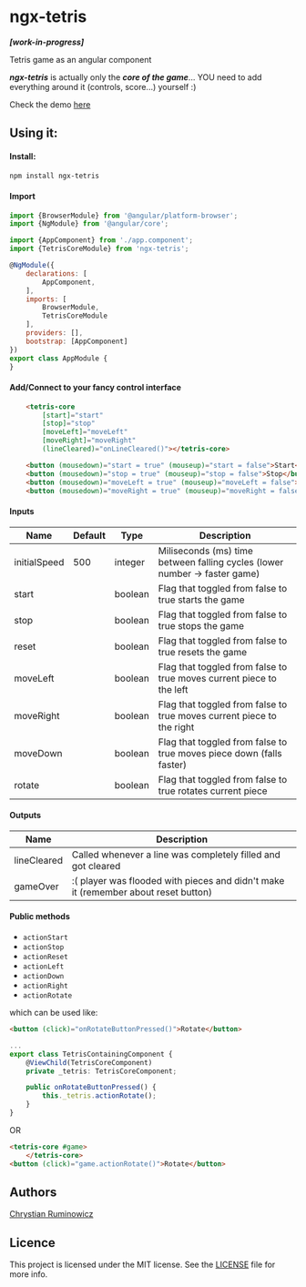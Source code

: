 # ngx-tetris 
***[work-in-progress]***


Tetris game as an angular component 

***ngx-tetris*** is actually only the ***core of the game***... YOU need to add everything around it (controls, score...)  yourself :) 

Check the demo [here](http://chrum.it/pages/ngx-tetris)

## Using it:
#### Install:
```bash
npm install ngx-tetris
```

#### Import
```javascript
import {BrowserModule} from '@angular/platform-browser';
import {NgModule} from '@angular/core';

import {AppComponent} from './app.component';
import {TetrisCoreModule} from 'ngx-tetris';

@NgModule({
    declarations: [
        AppComponent,
    ],
    imports: [
        BrowserModule,
        TetrisCoreModule
    ],
    providers: [],
    bootstrap: [AppComponent]
})
export class AppModule {
}
```

#### Add/Connect to your fancy control interface
```html
    <tetris-core
        [start]="start"
        [stop]="stop"
        [moveLeft]="moveLeft"
        [moveRight]="moveRight"
        (lineCleared)="onLineCleared()"></tetris-core>

    <button (mousedown)="start = true" (mouseup)="start = false">Start</button>
    <button (mousedown)="stop = true" (mouseup)="stop = false">Stop</button>
    <button (mousedown)="moveLeft = true" (mouseup)="moveLeft = false">Left</button>
    <button (mousedown)="moveRight = true" (mouseup)="moveRight = false">Right</button>
```

#### Inputs

Name  | Default | Type | Description
--- | --- | --- | ---
initialSpeed | 500 | integer | Miliseconds (ms) time between falling cycles (lower number -> faster game)
start | | boolean | Flag that toggled from false to true starts the game
stop | | boolean | Flag that toggled from false to true stops the game
reset | | boolean | Flag that toggled from false to true resets the game
moveLeft | | boolean | Flag that toggled from false to true moves current piece to the left
moveRight | | boolean | Flag that toggled from false to true moves current piece to the right
moveDown | | boolean | Flag that toggled from false to true moves piece down (falls faster)
rotate | | boolean | Flag that toggled from false to true rotates current piece

#### Outputs

Name  | Description
--- | ---
lineCleared | Called whenever a line was completely filled and got cleared 
gameOver | :( player was flooded with pieces and didn't make it (remember about reset button)

#### Public methods
- `actionStart` 
- `actionStop` 
- `actionReset` 
- `actionLeft` 
- `actionDown` 
- `actionRight` 
- `actionRotate` 

which can be used like:
```html
<button (click)="onRotateButtonPressed()">Rotate</button>
```
```typescript
...
export class TetrisContainingComponent {
    @ViewChild(TetrisCoreComponent)
    private _tetris: TetrisCoreComponent;

    public onRotateButtonPressed() {
        this._tetris.actionRotate();
    }
}
```
OR
```html
<tetris-core #game>
    </tetris-core>
<button (click)="game.actionRotate()">Rotate</button>
```

## Authors

[Chrystian Ruminowicz](http://chrum.it)

## Licence

This project is licensed under the MIT license. See the [LICENSE](LICENSE) file for more info.
